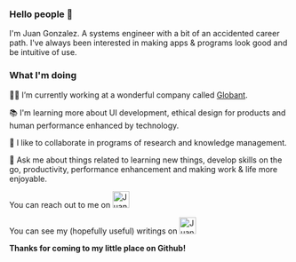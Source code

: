 ### Hello people 👋

I'm Juan Gonzalez. A systems engineer with a bit of an accidented career path. I've always been interested in making apps & programs look good and be intuitive of use.

### What I'm doing 

👨‍💻 I’m currently working at a wonderful company called [Globant](https://www.globant.com).

📚 I'm learning more about UI development, ethical design for products and human performance enhanced by technology.

🤝 I like to collaborate in programs of research and knowledge management.

💬 Ask me about things related to learning new things, develop skills on the go, productivity, performance enhancement and making work & life more enjoyable.

You can reach out to me on 
<a href="https://twitter.com/juanfrank77"><img height="30" src="https://github.com/WaylonWalker/WaylonWalker/blob/main/icon/twitter.png?raw=true" alt="Juan F Gonzalez's Twitter Profile"></a>&nbsp;

You can see my (hopefully useful) writings on 
<a href="https://dev.to/juanfrank77"><img height="30" src="https://d2fltix0v2e0sb.cloudfront.net/dev-badge.svg" alt="Juan F Gonzalez's DEV Profile"></a>&nbsp;&nbsp;

__Thanks for coming to my little place on Github!__
<!--
**juanfrank77/juanfrank77** is a ✨ _special_ ✨ repository because its `README.md` (this file) appears on your GitHub profile.

Here are some ideas to get you started:

- 🔭 I’m currently working on ...
- 🌱 I’m currently learning ...
- 👯 I’m looking to collaborate on ...
- 🤔 I’m looking for help with ...
- 💬 Ask me about ...
- 📫 How to reach me: ...
- 😄 Pronouns: ...
- ⚡ Fun fact: ...
-->
